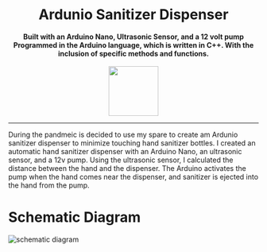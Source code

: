 <h1 align="center">Ardunio Sanitizer Dispenser</h1>
<p align="center">
  <b>Built with an Arduino Nano, Ultrasonic Sensor, and a 12 volt pump </b><br>
  <b>Programmed in the Arduino language, which is written in C++. With the inclusion of specific methods and functions.</b><br>
  <br/>
    <img src="https://media4.giphy.com/media/a7Ik5hjrFQuxiPKFZO/giphy.gif?cid=790b76114447ebf8ea64f13217859fbf4f185e4b3e11beb1&rid=giphy.gif&ct=s" width="100" height="100">
</p>

------
During the pandmeic is decided to use my spare to create am Ardunio sanitizer dispenser to minimize touching hand sanitizer bottles. I created an automatic hand sanitizer dispenser with an Arduino Nano, an ultrasonic sensor, and a 12v pump. Using the ultrasonic sensor, I calculated the distance between the hand and the dispenser. The Arduino activates the pump when the hand comes near the dispenser, and sanitizer is ejected into the hand from the pump.


# Schematic Diagram
![schematic diagram](https://user-images.githubusercontent.com/83683425/125832675-02c2915c-82df-41a8-ae89-f0cbadbecd71.PNG)




